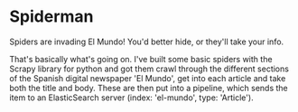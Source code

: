 # Spiderman
Spiders are invading El Mundo! You'd better hide, or they'll take your info.

That's basically what's going on. I've built some basic spiders with the Scrapy library for python and got them crawl through the different sections of the Spanish digital newspaper 'El Mundo', get into each article and take both the title and body. These are then put into a pipeline, which sends the item to an ElasticSearch server (index: 'el-mundo', type: 'Article').
